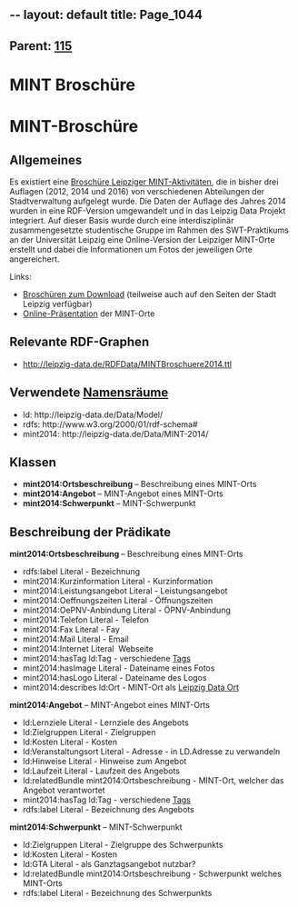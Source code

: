 --
layout: default
title: Page_1044
---

## Parent: [115](Page_115)

# MINT Broschüre

<h1>MINT-Broschüre</h1>
<h2>Allgemeines</h2>
Es existiert eine <a href="https://www.leipzig.de/wirtschaft-und-wissenschaft/arbeiten-in-leipzig/berufs-und-studienorientierung/mint-und-umweltbildungsangebote/#c45669">Broschüre Leipziger MINT-Aktivitäten</a>, die in bisher drei Auflagen (2012, 2014 und 2016) von verschiedenen Abteilungen der Stadtverwaltung aufgelegt wurde. Die Daten der Auflage des Jahres 2014 wurden in eine RDF-Version umgewandelt und in das Leipzig Data Projekt integriert. Auf dieser Basis wurde durch eine interdisziplinär zusammengesetzte studentische Gruppe im Rahmen des SWT-Praktikums an der Universität Leipzig eine Online-Version der Leipziger MINT-Orte erstellt und dabei die Informationen um Fotos der jeweiligen Orte angereichert.

Links:
<ul>
 	<li><a href="http://leipzig-netz.de/MINT/Broschueren/">Broschüren zum Download</a> (teilweise auch auf den Seiten der Stadt Leipzig verfügbar)</li>
 	<li><a href="http://leipzig-data.de/MINT-Orte/">Online-Präsentation</a> der MINT-Orte</li>
</ul>
<h2>Relevante RDF-Graphen</h2>
<ul>
 	<li><a href="http://leipzig-data.de/RDFData/MINTBroschuere2014.ttl">http://leipzig-data.de/RDFData/MINTBroschuere2014.ttl</a></li>
</ul>
<h2>Verwendete <a href="http://lov.okfn.org">Namensräume</a></h2>
<ul>
 	<li>ld: http://leipzig-data.de/Data/Model/</li>
 	<li>rdfs: http://www.w3.org/2000/01/rdf-schema#</li>
 	<li>mint2014: http://leipzig-data.de/Data/MINT-2014/</li>
</ul>
<h2>Klassen</h2>
<ul>
 	<li><strong>mint2014:Ortsbeschreibung </strong>– Beschreibung eines MINT-Orts</li>
 	<li><strong>mint2014:Angebot</strong> – MINT-Angebot eines MINT-Orts</li>
 	<li><strong>mint2014:Schwerpunkt</strong> – MINT-Schwerpunkt</li>
</ul>
<h2>Beschreibung der Prädikate</h2>
<strong>mint2014:Ortsbeschreibung </strong>– Beschreibung eines MINT-Orts
<ul>
 	<li>rdfs:label Literal - Bezeichnung</li>
 	<li>mint2014:Kurzinformation Literal - Kurzinformation</li>
 	<li>mint2014:Leistungsangebot Literal - Leistungsangebot</li>
 	<li>mint2014:Oeffnungszeiten Literal - Öffnungszeiten</li>
 	<li>mint2014:OePNV-Anbindung Literal - ÖPNV-Anbindung</li>
 	<li>mint2014:Telefon Literal - Telefon</li>
 	<li>mint2014:Fax Literal - Fay</li>
 	<li>mint2014:Mail Literal - Email</li>
 	<li>mint2014:Internet Literal  Webseite</li>
 	<li>mint2014:hasTag ld:Tag - verschiedene <a href="http://leipzig-data.de/ontology/tags/">Tags </a></li>
 	<li>mint2014:hasImage Literal - Dateiname eines Fotos</li>
 	<li>mint2014:hasLogo Literal - Dateiname des Logos</li>
 	<li>mint2014:describes ld:Ort - MINT-Ort als <a href="http://leipzig-data.de/ontology/orte/">Leipzig Data Ort</a></li>
</ul>
<strong>mint2014:Angebot</strong> – MINT-Angebot eines MINT-Orts
<ul>
 	<li>ld:Lernziele Literal - Lernziele des Angebots</li>
 	<li>ld:Zielgruppen Literal - Zielgruppen</li>
 	<li>ld:Kosten Literal - Kosten</li>
 	<li>ld:Veranstaltungsort Literal - Adresse - in LD.Adresse zu verwandeln</li>
 	<li>ld:Hinweise Literal - Hinweise zum Angebot</li>
 	<li>ld:Laufzeit Literal - Laufzeit des Angebots</li>
 	<li>ld:relatedBundle mint2014:Ortsbeschreibung - MINT-Ort, welcher das Angebot verantwortet</li>
 	<li>mint2014:hasTag ld:Tag - verschiedene <a href="http://leipzig-data.de/ontology/tags/">Tags</a></li>
 	<li>rdfs:label Literal - Bezeichnung des Angebots</li>
</ul>
<strong>mint2014:Schwerpunkt</strong> – MINT-Schwerpunkt
<ul>
 	<li>ld:Zielgruppen Literal - Zielgruppe des Schwerpunkts</li>
 	<li>ld:Kosten Literal - Kosten</li>
 	<li>ld:GTA Literal - als Ganztagsangebot nutzbar?</li>
 	<li>ld:relatedBundle mint2014:Ortsbeschreibung - Schwerpunkt welches MINT-Orts</li>
 	<li>rdfs:label Literal - Bezeichnung des Schwerpunkts</li>
</ul>

